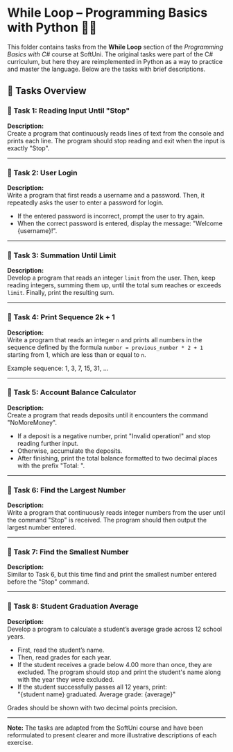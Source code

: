 # While Loop – Programming Basics with Python 🧑‍💻

This folder contains tasks from the **While Loop** section of the _Programming Basics with C#_ course at SoftUni. The original tasks were part of the C# curriculum, but here they are reimplemented in Python as a way to practice and master the language. Below are the tasks with brief descriptions.

## 🔧 Tasks Overview

### 📝 Task 1: Reading Input Until "Stop"  
**Description:**  
Create a program that continuously reads lines of text from the console and prints each line. The program should stop reading and exit when the input is exactly "Stop".

---

### 📝 Task 2: User Login  
**Description:**  
Write a program that first reads a username and a password. Then, it repeatedly asks the user to enter a password for login.

- If the entered password is incorrect, prompt the user to try again.
- When the correct password is entered, display the message: "Welcome {username}!".

---

### 📝 Task 3: Summation Until Limit  
**Description:**  
Develop a program that reads an integer `limit` from the user. Then, keep reading integers, summing them up, until the total sum reaches or exceeds `limit`. Finally, print the resulting sum.

---

### 📝 Task 4: Print Sequence 2k + 1  
**Description:**  
Write a program that reads an integer `n` and prints all numbers in the sequence defined by the formula `number = previous_number * 2 + 1` starting from 1, which are less than or equal to `n`.

Example sequence: 1, 3, 7, 15, 31, ...

---

### 📝 Task 5: Account Balance Calculator  
**Description:**  
Create a program that reads deposits until it encounters the command "NoMoreMoney".

- If a deposit is a negative number, print "Invalid operation!" and stop reading further input.
- Otherwise, accumulate the deposits.
- After finishing, print the total balance formatted to two decimal places with the prefix "Total: ".

---

### 📝 Task 6: Find the Largest Number  
**Description:**  
Write a program that continuously reads integer numbers from the user until the command "Stop" is received. The program should then output the largest number entered.

---

### 📝 Task 7: Find the Smallest Number  
**Description:**  
Similar to Task 6, but this time find and print the smallest number entered before the "Stop" command.

---

### 📝 Task 8: Student Graduation Average  
**Description:**  
Develop a program to calculate a student’s average grade across 12 school years.

- First, read the student’s name.
- Then, read grades for each year.
- If the student receives a grade below 4.00 more than once, they are excluded. The program should stop and print the student's name along with the year they were excluded.
- If the student successfully passes all 12 years, print:  
  "{student name} graduated. Average grade: {average}"

Grades should be shown with two decimal points precision.

---

**Note:** The tasks are adapted from the SoftUni course and have been reformulated to present clearer and more illustrative descriptions of each exercise.
